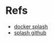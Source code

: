 # Refs
- [docker splash](https://hub.docker.com/r/scrapinghub/splash/)
- [splash github](https://github.com/scrapinghub/splash)
